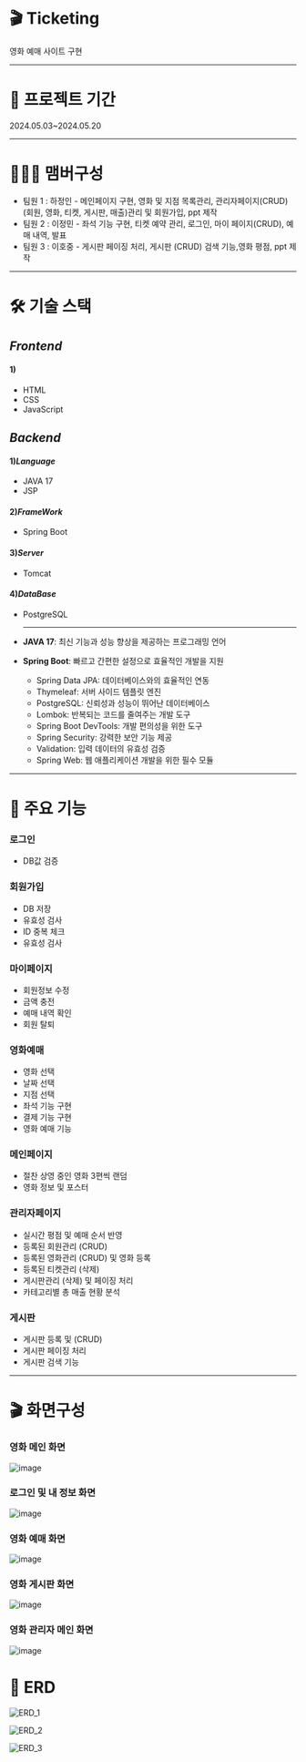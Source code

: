 # 🎬 Ticketing
영화 예매 사이트 구현

---


# 📆 프로젝트 기간
2024.05.03~2024.05.20

---


# 🧑‍🤝‍🧑 맴버구성
- 팀원 1 : 하정인 - 메인페이지 구현, 영화 및 지점 목록관리, 관리자페이지(CRUD) (회원, 영화, 티켓, 게시판, 매출)관리 및 회원가입, ppt 제작
- 팀원 2 : 이정민 - 좌석 기능 구현, 티켓 예약 관리, 로그인, 마이 페이지(CRUD), 예매 내역, 발표
- 팀원 3 : 이호중 - 게시판 페이징 처리, 게시판 (CRUD) 검색 기능,영화 평점, ppt 제작


---


# 🛠 기술 스택
## _Frontend_
#### 1)
- HTML
- CSS
- JavaScript


## _Backend_
#### 1)_Language_
- JAVA 17
- JSP

#### 2)_FrameWork_
- Spring Boot

#### 3)_Server_
- Tomcat

#### 4)_DataBase_
- PostgreSQL

  ----
- **JAVA 17**: 최신 기능과 성능 향상을 제공하는 프로그래밍 언어
- **Spring Boot**: 빠르고 간편한 설정으로 효율적인 개발을 지원
  - Spring Data JPA: 데이터베이스와의 효율적인 연동
  - Thymeleaf: 서버 사이드 템플릿 엔진
  - PostgreSQL: 신뢰성과 성능이 뛰어난 데이터베이스
  - Lombok: 반복되는 코드를 줄여주는 개발 도구
  - Spring Boot DevTools: 개발 편의성을 위한 도구
  - Spring Security: 강력한 보안 기능 제공
  - Validation: 입력 데이터의 유효성 검증
  - Spring Web: 웹 애플리케이션 개발을 위한 필수 모듈


---


# 📌 주요 기능
### 로그인
- DB값 검증


### 회원가입
- DB 저장
- 유효성 검사
- ID 중복 체크
- 유효성 검사


### 마이페이지
- 회원정보 수정
- 금액 충전
- 예매 내역 확인
- 회원 탈퇴

### 영화예매
- 영화 선택
- 날짜 선택
- 지점 선택 
- 좌석 기능 구현
- 결제 기능 구현
- 영화 예매 기능
  
  
### 메인페이지
- 절찬 상영 중인 영화 3편씩 랜덤
- 영화 정보 및 포스터


### 관리자페이지
- 실시간 평점 및 예매 순서 반영  
- 등록된 회원관리 (CRUD)
- 등록된 영화관리 (CRUD) 및 영화 등록
- 등록된 티켓관리 (삭제)
- 게시판관리 (삭제) 및 페이징 처리
- 카테고리별 총 매출 현황 분석
    

### 게시판
- 게시판 등록 및 (CRUD)
- 게시판 페이징 처리
- 게시판 검색 기능

---

# 🎬 화면구성
### 영화 메인 화면
![image](https://github.com/hajungin/movie/assets/162389696/74da6146-95d0-4ae5-9437-349cdba6131f)


### 로그인 및 내 정보 화면
![image](https://github.com/hajungin/movie/assets/162389696/b1e9e446-45a5-4b48-9e1a-9e55f40dfad2)


### 영화 예매 화면 
![image](https://github.com/hajungin/movie/assets/162389696/67f37aee-59c9-4e7f-b8b2-b61b49431b75)


### 영화 게시판 화면
![image](https://github.com/hajungin/movie/assets/162389696/d232dc3d-c39c-410c-8751-9c141b812605)


### 영화 관리자 메인 화면
![image](https://github.com/hajungin/movie/assets/162389696/f49b0c3e-3c01-4482-b33a-822195eccf54)





  
# 🧩 ERD
![ERD_1](https://github.com/hajungin/movie/blob/master/cinemaERD_1.png)


![ERD_2](https://github.com/hajungin/movie/blob/master/cinemaERD_2.png)


![ERD_3](https://github.com/hajungin/movie/blob/master/cinemaERD_3.png)

